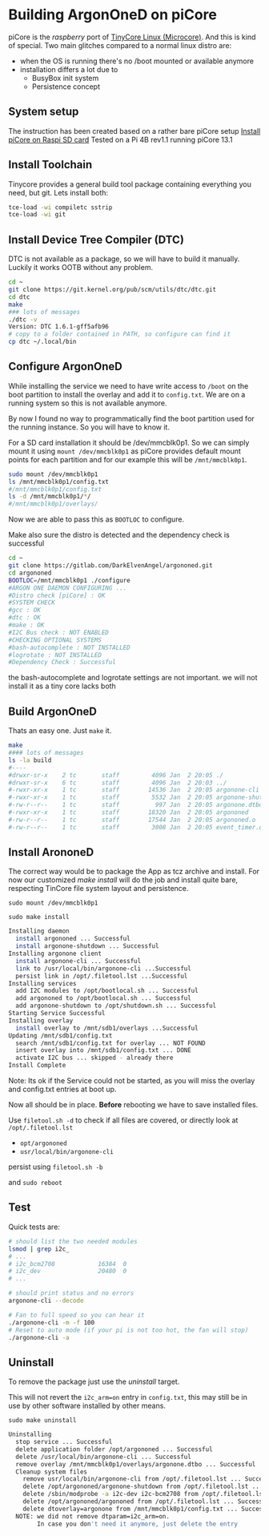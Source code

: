 # Building ArgonOneD on piCore

piCore is the _raspberry_ port of [TinyCore Linux (Microcore)](http://tinycorelinux.net/). And this is kind of special. Two main glitches compared to a normal linux distro are:

* when the OS is running there's no /boot mounted or available anymore
* installation differs a lot due to
  * BusyBox init system
  * Persistence concept

## System setup

The instruction has been created based on a rather bare piCore setup [Install piCore on Raspi SD card](https://www.irkode.de/raspi/picoreSD/)
Tested on a Pi 4B rev1.1 running piCore 13.1

## Install Toolchain

Tinycore provides a general build tool package containing everything you need, but git. Lets install both:

```bash
tce-load -wi compiletc sstrip
tce-load -wi git
```

## Install Device Tree Compiler (DTC)

DTC is not available as a package, so we will have to build it manually. Luckily it works OOTB without any problem.

```bash
cd ~
git clone https://git.kernel.org/pub/scm/utils/dtc/dtc.git
cd dtc
make
### lots of messages
./dtc -v
Version: DTC 1.6.1-gff5afb96
# copy to a folder contained in PATH, so configure can find it
cp dtc ~/.local/bin
```

## Configure ArgonOneD

While installing the service we need to have write access to `/boot` on the boot partition to install the overlay and add it to `config.txt`. We are on a running system so this is not available anymore.

By now I found no way to programmatically find the boot partition used for the running instance. So you will have to know it.

For a SD card installation it should be /dev/mmcblk0p1. So we can simply mount it using `mount /dev/mmcblk0p1` as piCore provides default mount points for each partition and for our example this will be `/mnt/mmcblk0p1`.

```bash
sudo mount /dev/mmcblk0p1
ls /mnt/mmcblk0p1/config.txt
#/mnt/mmcblk0p1/config.txt
ls -d /mnt/mmcblk0p1/*/
#/mnt/mmcblk0p1/overlays/
```

Now we are able to pass this as `BOOTLOC` to configure.

Make also sure the distro is detected and the dependency check is successful

```bash
cd ~
git clone https://gitlab.com/DarkElvenAngel/argononed.git
cd argononed
BOOTLOC=/mnt/mmcblk0p1 ./configure
#ARGON ONE DAEMON CONFIGURING ...
#Distro check [piCore] : OK
#SYSTEM CHECK
#gcc : OK
#dtc : OK
#make : OK
#I2C Bus check : NOT ENABLED
#CHECKING OPTIONAL SYSTEMS
#bash-autocomplete : NOT INSTALLED
#logrotate : NOT INSTALLED
#Dependency Check : Successful
```

the bash-autocomplete and logrotate settings are not important. we will not install it as a tiny core lacks both

## Build ArgonOneD

Thats an easy one. Just `make` it.

```bash
make
#### lots of messages
ls -la build
#----
#drwxr-sr-x    2 tc       staff         4096 Jan  2 20:05 ./
#drwxr-sr-x    6 tc       staff         4096 Jan  2 20:03 ../
#-rwxr-xr-x    1 tc       staff        14536 Jan  2 20:05 argonone-cli
#-rwxr-xr-x    1 tc       staff         5532 Jan  2 20:05 argonone-shutdown
#-rw-r--r--    1 tc       staff          997 Jan  2 20:05 argonone.dtbo
#-rwxr-xr-x    1 tc       staff        18320 Jan  2 20:05 argononed
#-rw-r--r--    1 tc       staff        17544 Jan  2 20:05 argononed.o
#-rw-r--r--    1 tc       staff         3008 Jan  2 20:05 event_timer.o
```

## Install ArononeD

The correct way would be to package the App as tcz archive and install. For now our customized _make install_ will do the job and install quite bare, respecting TinCore file system layout and persistence.

`sudo mount /dev/mmcblk0p1`

`sudo make install`

```bash
Installing daemon
  install argononed ... Successful
  install argonone-shutdown ... Successful
Installing argonone client
  install argonone-cli ... Successful
  link to /usr/local/bin/argonone-cli ...Successful
  persist link in /opt/.filetool.lst ...Successful
Installing services
  add I2C modules to /opt/bootlocal.sh ... Successful
  add argononed to /opt/bootlocal.sh ... Successful
  add argonone-shutdown to /opt/shutdown.sh ... Successful
Starting Service Successful
Installing overlay
  install overlay to /mnt/sdb1/overlays ...Successful
Updating /mnt/sdb1/config.txt
  search /mnt/sdb1/config.txt for overlay ... NOT FOUND
  insert overlay into /mnt/sdb1/config.txt ... DONE
  activate I2C bus ... skipped - already there
Install Complete
```

Note: Its ok if the Service could not be started, as you will miss the overlay and config.txt entries at boot up.

Now all should be in place. **Before** rebooting we have to save installed files.

Use `filetool.sh -d` to check if all files are covered, or directly look at `/opt/.filetool.lst`

* `opt/argononed`
* `usr/local/bin/argonone-cli`

persist using `filetool.sh -b`

and `sudo reboot`

## Test

Quick tests are:

```bash
# should list the two needed modules
lsmod | grep i2c_
# ...
# i2c_bcm2708            16384  0
# i2c_dev                20480  0
# ...

# should print status and no errors
argonone-cli --decode

# Fan to full speed so you can hear it
./argonone-cli -m -f 100
# Reset to auto mode (if your pi is not too hot, the fan will stop)
./argonone-cli -a
```

## Uninstall

To remove the package just use the _uninstall_ target.

This will not revert the `i2c_arm=on` entry in `config.txt`, this may still be in use by other software installed by other means.

`sudo make uninstall`

```bash
Uninstalling
  stop service ... Successful
  delete application folder /opt/argononed ... Successful
  delete /usr/local/bin/argonone-cli ... Successful
  remove overlay /mnt/mmcblk0p1/overlays/argonone.dtbo ... Successful
  Cleanup system files
    remove usr/local/bin/argonone-cli from /opt/.filetool.lst ... Successful
    delete /opt/argononed/argonone-shutdown from /opt/.filetool.lst ... Successful
    delete /sbin/modprobe -a i2c-dev i2c-bcm2708 from /opt/.filetool.lst ... Successful
    delete /opt/argononed/argononed from /opt/.filetool.lst ... Successful
    delete dtoverlay=argonone from /mnt/mmcblk0p1/config.txt ... Successful
  NOTE: we did not remove dtparam=i2c_arm=on.
        In case you don't need it anymore, just delete the entry
```
